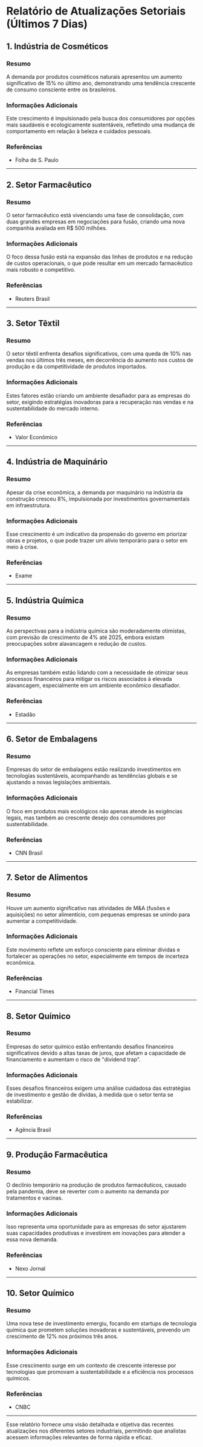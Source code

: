 # Relatório de Atualizações Setoriais (Últimos 7 Dias)

## 1. Indústria de Cosméticos

### Resumo
A demanda por produtos cosméticos naturais apresentou um aumento significativo de 15% no último ano, demonstrando uma tendência crescente de consumo consciente entre os brasileiros.

### Informações Adicionais
Este crescimento é impulsionado pela busca dos consumidores por opções mais saudáveis e ecologicamente sustentáveis, refletindo uma mudança de comportamento em relação à beleza e cuidados pessoais.

### Referências
- Folha de S. Paulo

---

## 2. Setor Farmacêutico

### Resumo
O setor farmacêutico está vivenciando uma fase de consolidação, com duas grandes empresas em negociações para fusão, criando uma nova companhia avaliada em R$ 500 milhões.

### Informações Adicionais
O foco dessa fusão está na expansão das linhas de produtos e na redução de custos operacionais, o que pode resultar em um mercado farmacêutico mais robusto e competitivo.

### Referências
- Reuters Brasil

---

## 3. Setor Têxtil

### Resumo
O setor têxtil enfrenta desafios significativos, com uma queda de 10% nas vendas nos últimos três meses, em decorrência do aumento nos custos de produção e da competitividade de produtos importados.

### Informações Adicionais
Estes fatores estão criando um ambiente desafiador para as empresas do setor, exigindo estratégias inovadoras para a recuperação nas vendas e na sustentabilidade do mercado interno.

### Referências
- Valor Econômico

---

## 4. Indústria de Maquinário

### Resumo
Apesar da crise econômica, a demanda por maquinário na indústria da construção cresceu 8%, impulsionada por investimentos governamentais em infraestrutura.

### Informações Adicionais
Esse crescimento é um indicativo da propensão do governo em priorizar obras e projetos, o que pode trazer um alívio temporário para o setor em meio à crise.

### Referências
- Exame

---

## 5. Indústria Química

### Resumo
As perspectivas para a indústria química são moderadamente otimistas, com previsão de crescimento de 4% até 2025, embora existam preocupações sobre alavancagem e redução de custos.

### Informações Adicionais
As empresas também estão lidando com a necessidade de otimizar seus processos financeiros para mitigar os riscos associados à elevada alavancagem, especialmente em um ambiente econômico desafiador.

### Referências
- Estadão

---

## 6. Setor de Embalagens

### Resumo
Empresas do setor de embalagens estão realizando investimentos em tecnologias sustentáveis, acompanhando as tendências globais e se ajustando a novas legislações ambientais.

### Informações Adicionais
O foco em produtos mais ecológicos não apenas atende às exigências legais, mas também ao crescente desejo dos consumidores por sustentabilidade.

### Referências
- CNN Brasil

---

## 7. Setor de Alimentos

### Resumo
Houve um aumento significativo nas atividades de M&A (fusões e aquisições) no setor alimentício, com pequenas empresas se unindo para aumentar a competitividade.

### Informações Adicionais
Este movimento reflete um esforço consciente para eliminar dívidas e fortalecer as operações no setor, especialmente em tempos de incerteza econômica.

### Referências
- Financial Times

---

## 8. Setor Químico

### Resumo
Empresas do setor químico estão enfrentando desafios financeiros significativos devido a altas taxas de juros, que afetam a capacidade de financiamento e aumentam o risco de "dividend trap".

### Informações Adicionais
Esses desafios financeiros exigem uma análise cuidadosa das estratégias de investimento e gestão de dívidas, à medida que o setor tenta se estabilizar.

### Referências
- Agência Brasil

---

## 9. Produção Farmacêutica

### Resumo
O declínio temporário na produção de produtos farmacêuticos, causado pela pandemia, deve se reverter com o aumento na demanda por tratamentos e vacinas.

### Informações Adicionais
Isso representa uma oportunidade para as empresas do setor ajustarem suas capacidades produtivas e investirem em inovações para atender a essa nova demanda.

### Referências
- Nexo Jornal

---

## 10. Setor Químico

### Resumo
Uma nova tese de investimento emergiu, focando em startups de tecnologia química que prometem soluções inovadoras e sustentáveis, prevendo um crescimento de 12% nos próximos três anos.

### Informações Adicionais
Esse crescimento surge em um contexto de crescente interesse por tecnologias que promovam a sustentabilidade e a eficiência nos processos químicos.

### Referências
- CNBC

--- 

Esse relatório fornece uma visão detalhada e objetiva das recentes atualizações nos diferentes setores industriais, permitindo que analistas acessem informações relevantes de forma rápida e eficaz.